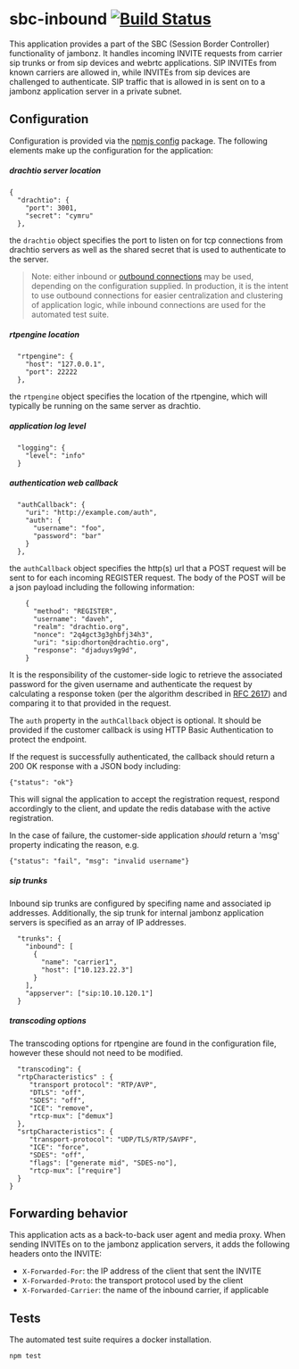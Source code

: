 # sbc-inbound [![Build Status](https://secure.travis-ci.org/jambonz/sbc-inbound.png)](http://travis-ci.org/jambonz/sbc-inbound)

This application provides a part of the SBC (Session Border Controller) functionality of jambonz.  It handles incoming INVITE requests from carrier sip trunks or from sip devices and webrtc applications. SIP INVITEs from known carriers are allowed in, while INVITEs from sip devices are challenged to authenticate.  SIP traffic that is allowed in is sent on to a jambonz application server in a private subnet.

## Configuration

Configuration is provided via the [npmjs config](https://www.npmjs.com/package/config) package.  The following elements make up the configuration for the application:
##### drachtio server location
```
{
  "drachtio": {
    "port": 3001,
    "secret": "cymru"
  },
```
the `drachtio` object specifies the port to listen on for tcp connections from drachtio servers as well as the shared secret that is used to authenticate to the server.

> Note: either inbound or [outbound connections](https://drachtio.org/docs#outbound-connections) may be used, depending on the configuration supplied.  In production, it is the intent to use outbound connections for easier centralization and clustering of application logic, while inbound connections are used for the automated test suite.

##### rtpengine location
```
  "rtpengine": {
    "host": "127.0.0.1",
    "port": 22222
  },
```
the `rtpengine` object specifies the location of the rtpengine, which will typically be running on the same server as drachtio.

##### application log level
```
  "logging": {
    "level": "info"
  }
```
##### authentication web callback
```
  "authCallback": {
    "uri": "http://example.com/auth",
    "auth": {
      "username": "foo",
      "password": "bar"
    }
  },
```
the `authCallback` object specifies the http(s) url that a POST request will be sent to for each incoming REGISTER request.  The body of the POST will be a json payload including the following information:
```
    {
      "method": "REGISTER",
      "username": "daveh",
      "realm": "drachtio.org",
      "nonce": "2q4gct3g3ghbfj34h3",
      "uri": "sip:dhorton@drachtio.org",
      "response": "djaduys9g9d",
    }
```
It is the responsibility of the customer-side logic to retrieve the associated password for the given username and authenticate the request by calculating a response token (per the algorithm described in [RFC 2617](https://tools.ietf.org/html/rfc2617#section-3.2.2)) and comparing it to that provided in the request.  

The `auth` property in the `authCallback` object is optional.  It should be provided if the customer callback is using HTTP Basic Authentication to protect the endpoint.

If the request is successfully authenticated, the callback should return a 200 OK response with a JSON body including:
```
{"status": "ok"}
```
This will signal the application to accept the registration request, respond accordingly to the client, and update the redis database with the active registration.

In the case of failure, the customer-side application *should* return a 'msg' property indicating the reason, e.g.
```
{"status": "fail", "msg": "invalid username"}
```
##### sip trunks
Inbound sip trunks are configured by specifing name and associated ip addresses.  Additionally, the sip trunk for internal jambonz application servers is specified as an array of IP addresses.
```
  "trunks": {
    "inbound": [
      {
        "name": "carrier1",
        "host": ["10.123.22.3"]
      }
    ],
    "appserver": ["sip:10.10.120.1"]
  }
  ```
  ##### transcoding options
  The transcoding options for rtpengine are found in the configuration file, however these should not need to be modified.
  ```
    "transcoding": {
    "rtpCharacteristics" : {
       "transport protocol": "RTP/AVP",
       "DTLS": "off",
       "SDES": "off",
       "ICE": "remove",
       "rtcp-mux": ["demux"]
    },
    "srtpCharacteristics": {
       "transport-protocol": "UDP/TLS/RTP/SAVPF",
       "ICE": "force",
       "SDES": "off",
       "flags": ["generate mid", "SDES-no"],
       "rtcp-mux": ["require"]
    } 
  }
  ```
## Forwarding behavior
This application acts as a back-to-back user agent and media proxy.  When sending INVITEs on to the jambonz application servers, it adds the following headers onto the INVITE:

- `X-Forwarded-For`: the IP address of the client that sent the INVITE
- `X-Forwarded-Proto`: the transport protocol used by the client
- `X-Forwarded-Carrier`: the name of the inbound carrier, if applicable

## Tests
The automated test suite requires a docker installation.

```
npm test
```
